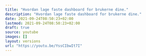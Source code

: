 ```yaml
---
title: "Hvordan lage faste dashboard for brukerne dine."
description: "Hvordan lage faste dashboard for brukerne dine."
date: 2021-09-24T08:50:23+02:00
lastmod: 2021-09-24T08:50:23+02:00
draft: true
source: youtube
images: []
layout: versions
url: "https://youtu.be/YssCIbwIt7I"
---
```

